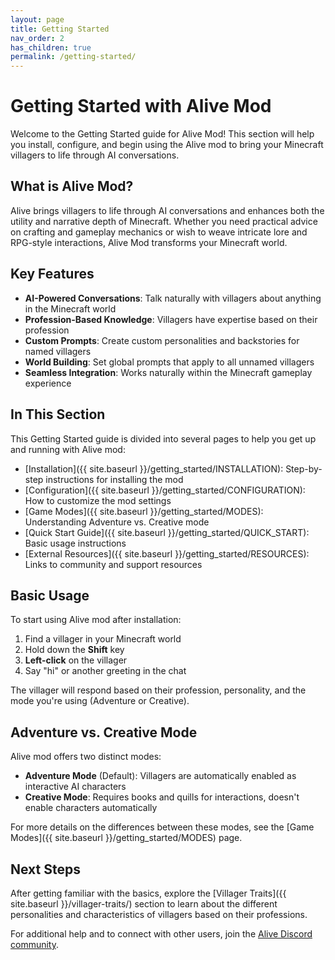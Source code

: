 ```yaml
---
layout: page
title: Getting Started
nav_order: 2
has_children: true
permalink: /getting-started/
---
```


# Getting Started with Alive Mod

Welcome to the Getting Started guide for Alive Mod! This section will help you install, configure, and begin using the Alive mod to bring your Minecraft villagers to life through AI conversations.

## What is Alive Mod?

Alive brings villagers to life through AI conversations and enhances both the utility and narrative depth of Minecraft. Whether you need practical advice on crafting and gameplay mechanics or wish to weave intricate lore and RPG-style interactions, Alive Mod transforms your Minecraft world.

## Key Features

- **AI-Powered Conversations**: Talk naturally with villagers about anything in the Minecraft world
- **Profession-Based Knowledge**: Villagers have expertise based on their profession
- **Custom Prompts**: Create custom personalities and backstories for named villagers
- **World Building**: Set global prompts that apply to all unnamed villagers
- **Seamless Integration**: Works naturally within the Minecraft gameplay experience

## In This Section

This Getting Started guide is divided into several pages to help you get up and running with Alive mod:

- [Installation]({{ site.baseurl }}/getting_started/INSTALLATION): Step-by-step instructions for installing the mod
- [Configuration]({{ site.baseurl }}/getting_started/CONFIGURATION): How to customize the mod settings
- [Game Modes]({{ site.baseurl }}/getting_started/MODES): Understanding Adventure vs. Creative mode
- [Quick Start Guide]({{ site.baseurl }}/getting_started/QUICK_START): Basic usage instructions
- [External Resources]({{ site.baseurl }}/getting_started/RESOURCES): Links to community and support resources

## Basic Usage

To start using Alive mod after installation:

1. Find a villager in your Minecraft world
2. Hold down the **Shift** key
3. **Left-click** on the villager
4. Say "hi" or another greeting in the chat

The villager will respond based on their profession, personality, and the mode you're using (Adventure or Creative).

## Adventure vs. Creative Mode

Alive mod offers two distinct modes:

- **Adventure Mode** (Default): Villagers are automatically enabled as interactive AI characters
- **Creative Mode**: Requires books and quills for interactions, doesn't enable characters automatically

For more details on the differences between these modes, see the [Game Modes]({{ site.baseurl }}/getting_started/MODES) page.

## Next Steps

After getting familiar with the basics, explore the [Villager Traits]({{ site.baseurl }}/villager-traits/) section to learn about the different personalities and characteristics of villagers based on their professions.

For additional help and to connect with other users, join the [Alive Discord community](https://discord.gg/7KVqSQ3XXK).
